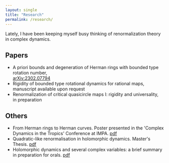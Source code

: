 ```yaml
---
layout: single
title: "Research"
permalink: /research/
---
```


Lately, I have been keeping myself busy thinking of renormalization theory in complex dynamics.

## Papers
  * A priori bounds and degeneration of Herman rings with bounded type rotation number,   
  [arXiv:2302.07794](https://arxiv.org/abs/2302.07794)   
  * Rigidity of bounded type rotational dynamics for rational maps,   
  manuscript available upon request  
  * Renormalization of critical quasicircle maps I: rigidity and universality,   
  in preparation

## Others
  * From Herman rings to Herman curves. Poster presented in the 'Complex Dynamics in the Tropics' Conference at IMPA. [pdf](https://impa.br/wp-content/uploads/2022/11/Poster-Willie-Rush-Lim-nova-versao-poster-rio-2160-3840.pdf)
  * Quadratic-like renormalisation in holomorphic dynamics. Master's Thesis. [pdf](/files/masters-thesis.pdf)
  * Holomorphic dynamics and several complex variables: a brief summary in preparation for orals. [pdf](/files/orals-summary.pdf)
